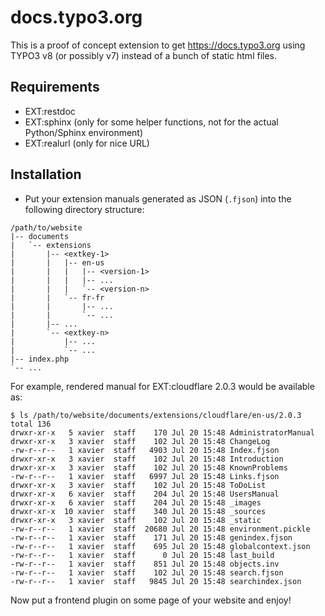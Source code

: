 docs.typo3.org
==============

This is a proof of concept extension to get https://docs.typo3.org using TYPO3 v8 (or possibly v7) instead
of a bunch of static html files.


Requirements
------------

* EXT:restdoc
* EXT:sphinx (only for some helper functions, not for the actual Python/Sphinx environment)
* EXT:realurl (only for nice URL)


Installation
------------

* Put your extension manuals generated as JSON (`.fjson`) into the following directory structure:

```
/path/to/website
|-- documents
|   `-- extensions
|       |-- <extkey-1>
|       |   |-- en-us
|       |   |   |-- <version-1>
|       |   |   |-- ...
|       |   |   `-- <version-n>
|       |   `-- fr-fr
|       |       |-- ...
|       |       `-- ...
|       |-- ...
|       `-- <extkey-n>
|           |-- ...
|           `-- ...
|-- index.php
`-- ...
```

For example, rendered manual for EXT:cloudflare 2.0.3 would be available as:

```
$ ls /path/to/website/documents/extensions/cloudflare/en-us/2.0.3
total 136
drwxr-xr-x   5 xavier  staff    170 Jul 20 15:48 AdministratorManual
drwxr-xr-x   3 xavier  staff    102 Jul 20 15:48 ChangeLog
-rw-r--r--   1 xavier  staff   4903 Jul 20 15:48 Index.fjson
drwxr-xr-x   3 xavier  staff    102 Jul 20 15:48 Introduction
drwxr-xr-x   3 xavier  staff    102 Jul 20 15:48 KnownProblems
-rw-r--r--   1 xavier  staff   6997 Jul 20 15:48 Links.fjson
drwxr-xr-x   3 xavier  staff    102 Jul 20 15:48 ToDoList
drwxr-xr-x   6 xavier  staff    204 Jul 20 15:48 UsersManual
drwxr-xr-x   6 xavier  staff    204 Jul 20 15:48 _images
drwxr-xr-x  10 xavier  staff    340 Jul 20 15:48 _sources
drwxr-xr-x   3 xavier  staff    102 Jul 20 15:48 _static
-rw-r--r--   1 xavier  staff  20680 Jul 20 15:48 environment.pickle
-rw-r--r--   1 xavier  staff    171 Jul 20 15:48 genindex.fjson
-rw-r--r--   1 xavier  staff    695 Jul 20 15:48 globalcontext.json
-rw-r--r--   1 xavier  staff      0 Jul 20 15:48 last_build
-rw-r--r--   1 xavier  staff    851 Jul 20 15:48 objects.inv
-rw-r--r--   1 xavier  staff    102 Jul 20 15:48 search.fjson
-rw-r--r--   1 xavier  staff   9845 Jul 20 15:48 searchindex.json
```

Now put a frontend plugin on some page of your website and enjoy!

